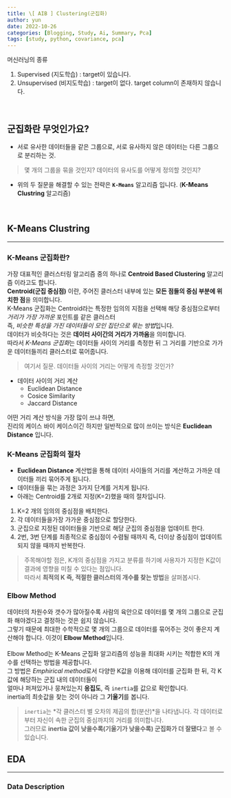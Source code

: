```yaml
---
title: \[ AIB ] Clustering(군집화)
author: yun
date: 2022-10-26
categories: [Blogging, Study, Ai, Summary, Pca]
tags: [study, python, covariance, pca]
---
```



머신러닝의 종류
1. Supervised (지도학습) : target이 있습니다.
2. Unsupervised (비지도학습) : target이 없다. target column이 존재하지 않습니다. 
 <br/>

## 군집화란 무엇인가요?
* 서로 유사한 데이터들을 같은 그룹으로, 서로 유사하지 않은 데이터는 다른 그룹으로 분리하는 것. <br/>
> 몇 개의 그룹을 묶을 것인지?
> 데이터의 유사도를 어떻게 정의할 것인지?

* 위의 두 질문을 해결할 수 있는 전략은 **`K-Means`** 알고리즘 입니다. (**K-Means Clustring** 알고리즘)
 <br/>

## K-Means Clustring
***
### K-Means 군집화란?
가장 대표적인 클러스터링 알고리즘 중의 하나로 **Centroid Based Clustering** 알고리즘 이라고도 합니다. <br/>
**Centroid(군집 중심점)** 이란, 주어진 클러스터 내부에 있는 **모든 점들의 중심 부분에 위치한 점**을 의미합니다. <br/>
K-Means 군집화는 Centroid라는 특정한 임의의 지점을 선택해 해당 중심점으로부터 *거리가 가장 가까운* 포인트를 같은 클러스터 <br/>
즉, *비슷한 특성을 가진 데이터들이 모인 집단으로 묶는 방법*입니다. <br/> 
데이터가 비슷하다는 것은 **데이터 사이간의 거리가 가까움**을 의미합니다. <br/>
따라서 *K-Means 군집화*는 데이터들 사이의 거리를 측정한 뒤 그 거리를 기반으로 가가운 데이터들끼리 클러스터로 묶어줍니다.
> 여기서 질문. 데이터들 사이의 거리는 어떻게 측정할 것인가?<br/>

* 데이터 사이의 거리 계산 <br/>
  * Euclidean Distance
  * Cosice Similarity
  * Jaccard Distance

어떤 거리 계산 방식을 가장 많이 쓰냐 하면, <br/>
진리의 케이스 바이 케이스이긴 하지만 일반적으로 많이 쓰이는 방식은 **Euclidean Distance** 입니다. 

### **K-Means 군집화의 절차**
 * **Euclidean Distance** 계산법을 통해 데이터 사이들의 거리를 계산하고 가까운 데이터들 끼리 묶어주게 됩니다.
 * 데이터들을 묶는 과정은 3가지 단계를 거치게 됩니다. 
 * 아래는 Centroid를 2개로 지정(K=2)했을 때의 절차입니다.<br/>
  1. K=2 개의 임의의 중심점을 배치한다.
  2. 각 데이터들을가장 가가운 중심점으로 할당한다.
  3. 군집으로 지정된 데이터들을 기반으로 해당 군집의 중심점을 업데이트 한다.
  4. 2번, 3번 단계를 최종적으로 중심점이 수렴될 때까지 즉, 더이상  중심점이 업데이트 되지 않을 때까지 반복한다.

> 주목해야할 점은, K개의 중심점을 가지고 분류를 하기에 사용자가 지정한 K값이 결과에 영향을 미칠 수 있다는 점입니다. <br/>
> 따라서 **최적의 K 즉, 적절한 클러스터의 개수를 찾는 방법**을 살펴봅시다. <br/>

### Elbow Method
데이터의 차원수와 갯수가 많아질수록 사람의 육안으로 데이터를 몇 개의 그룹으로 군집화 해야겠다고 결정하는 것은 쉽지 않습니다. <br/>
그렇기 때문에 최대한 수학적으로 몇 개의 그룹으로 데이터를 묶어주는 것이 좋은지 계산해야 합니다. 이것이 **Elbow Method**입니다. <br/>
<br/>
Elbow Method는 K-Means 군집화 알고리즘의 성능을 최대화 시키는 적합한 K의 개수를 선택하는 방법을 제공합니다. <br/>
그 방법은 *Emphirical method*로서 다양한 K값을 이용해 데이터를 군집화 한 뒤, 각 K값에 해당하는 군집 내의 데이터들이 <br/>
얼마나 퍼져있거나 뭉쳐있는지 **응집도**, 즉 `inertia`를 값으로 확인합니다.  <br/>
inertia의 최솟값을 찾는 것이 아니라 그 **기울기**를 봅니다. <br/>
> `inertia`는 *각 클러스터 별 오차의 제곱의 합(분산)*을 나타냅니다. 각 데이터로부터 자신이 속한 군집의 중심까지의 거리를 의미합니다. <br/>
> 그러므로 **inertia 값이 낮을수록(기울기가 낮을수록) 군집화가 더 잘됐다**고 볼 수 있습니다. <br/>

## EDA
***
### Data Description










